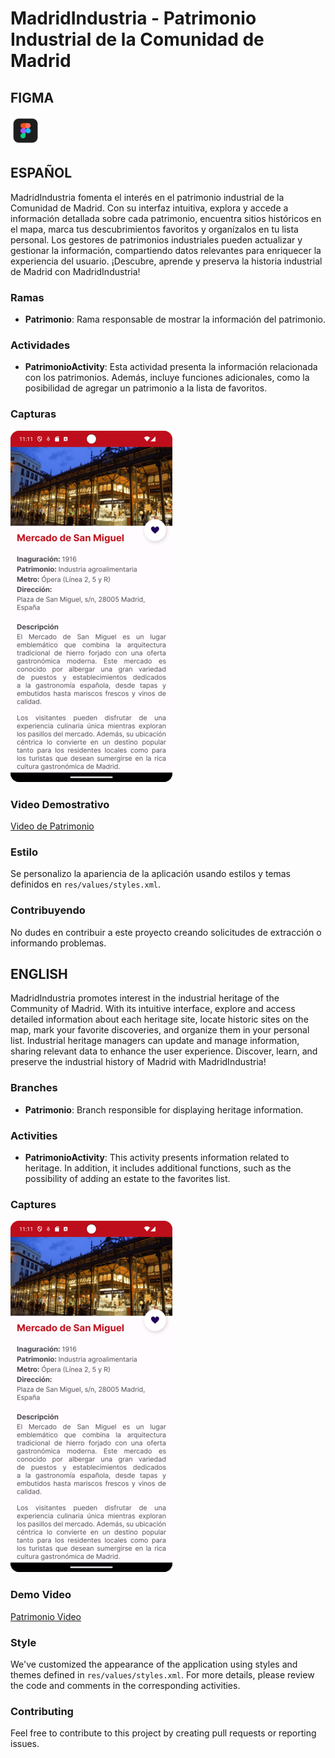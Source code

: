 # MadridIndustria - Patrimonio Industrial de la Comunidad de Madrid

## FIGMA
[![Figma - Prototipo](img/figma.png)](https://www.figma.com/proto/0K4c3jnRqUEtKPQ18aWkgz/App-IndustriaMadrid?type=design&node-id=1214-1245&t=uYsVs1NcrupUYxVb-0&scaling=scale-down&page-id=1022%3A142)

## ESPAÑOL
MadridIndustria fomenta el interés en el patrimonio industrial de la Comunidad de Madrid. Con su interfaz intuitiva, explora y accede a información detallada sobre cada patrimonio, encuentra sitios históricos en el mapa, marca tus descubrimientos favoritos y organízalos en tu lista personal. Los gestores de patrimonios industriales pueden actualizar y gestionar la información, compartiendo datos relevantes para enriquecer la experiencia del usuario. ¡Descubre, aprende y preserva la historia industrial de Madrid con MadridIndustria!

### Ramas
- **Patrimonio**: Rama responsable de mostrar la información del patrimonio. 

### Actividades
- **PatrimonioActivity**: Esta actividad presenta la información relacionada con los patrimonios. Además, incluye funciones adicionales, como la posibilidad de agregar un patrimonio a la lista de favoritos.

### Capturas
![Imagen de Patrimonio](img/patrimonio.png)

### Video Demostrativo
[Video de Patrimonio](img/patrimonio.webm)

### Estilo
Se personalizo la apariencia de la aplicación usando estilos y temas definidos en `res/values/styles.xml`.

### Contribuyendo
No dudes en contribuir a este proyecto creando solicitudes de extracción o informando problemas.

## ENGLISH
MadridIndustria promotes interest in the industrial heritage of the Community of Madrid. With its intuitive interface, explore and access detailed information about each heritage site, locate historic sites on the map, mark your favorite discoveries, and organize them in your personal list. Industrial heritage managers can update and manage information, sharing relevant data to enhance the user experience. Discover, learn, and preserve the industrial history of Madrid with MadridIndustria!

### Branches
- **Patrimonio**: Branch responsible for displaying heritage information.

### Activities
- **PatrimonioActivity**: This activity presents information related to heritage. In addition, it includes additional functions, such as the possibility of adding an estate to the favorites list.

### Captures
![Patrimonio Image](img/patrimonio.png)

### Demo Video
[Patrimonio Video](img/patrimonio.webm)

### Style
We've customized the appearance of the application using styles and themes defined in `res/values/styles.xml`. For more details, please review the code and comments in the corresponding activities.

### Contributing
Feel free to contribute to this project by creating pull requests or reporting issues.
